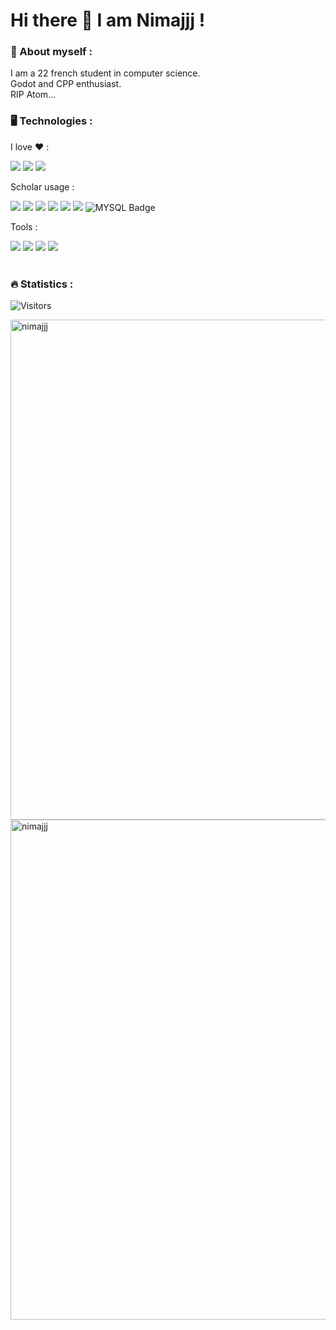 <h1>
  Hi there 👋 I am Nimajjj !
</h1>

### 🦆 About myself :
I am a 22 french student in computer science. <br/>
Godot and CPP enthusiast.<br/>
RIP Atom...
<br/>

### 🖥️ Technologies :
I love ❤️ :
<div>
  <img src="https://img.shields.io/badge/Godot-478CBF?style=for-the-badge&logo=GodotEngine&logoColor=white"/>
  <img src="https://img.shields.io/badge/C%2B%2B-00599C?style=for-the-badge&logo=c%2B%2B&logoColor=white"/>
  <img src="https://img.shields.io/badge/OpenGL-FFFFFF?style=for-the-badge&logo=opengl"/>
</div>

Scholar usage :
<div>
  <img src="https://img.shields.io/badge/Python-FFD43B?style=for-the-badge&logo=python&logoColor=blue"/>
  <img src="https://img.shields.io/badge/C%23-239120?style=for-the-badge&logo=c-sharp&logoColor=white">
  <img src="https://img.shields.io/badge/Go-00ADD8?style=for-the-badge&logo=go&logoColor=white"/>
  <img src="https://img.shields.io/badge/JavaScript-323330?style=for-the-badge&logo=javascript&logoColor=F7DF1E"/>
  <img src="https://img.shields.io/badge/HTML5-E34F26?style=for-the-badge&logo=html5&logoColor=white"/>
  <img src="https://img.shields.io/badge/CSS3-1572B6?style=for-the-badge&logo=css3&logoColor=white"/>
  <img src="https://img.shields.io/badge/MySQL-4479A1.svg?style=for-the-badge&logo=MySQL&logoColor=white" alt="MYSQL Badge"/>
</div>

Tools :
<div>
  <img src="https://img.shields.io/badge/VSCode-0078D4?style=for-the-badge&logo=visual%20studio%20code&logoColor=white"/>
  <img src="https://img.shields.io/badge/Atom-66595C?style=for-the-badge&logo=Atom&logoColor=white"/>
  <img src="https://img.shields.io/badge/CLion-000000?style=for-the-badge&logo=clion&logoColor=white"/>
  <img src="https://img.shields.io/badge/NeoVim-%2357A143.svg?&style=for-the-badge&logo=neovim&logoColor=white"/>
</div>
<br/>

### 🔥 Statistics :
![Visitors](https://api.visitorbadge.io/api/visitors?path=https%3A%2F%2Fgithub.com%2FNimajjj&label=VISITORS&countColor=%23263759)
<p float="left">
  <img align="center" style="height: 20vh;" src="https://github-readme-stats.vercel.app/api?username=Nimajjj&theme=dark" alt="nimajjj" />
  <img align="center" style="height: 20vh;" src="https://github-readme-stats.vercel.app/api/top-langs?username=nimajjj&show_icons=true&theme=dark&locale=en&layout=compact" alt="nimajjj"/>
</p>


